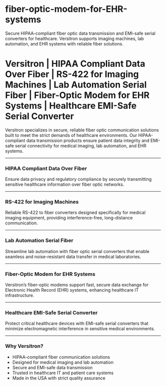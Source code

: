 # fiber-optic-modem-for-EHR-systems
Secure HIPAA-compliant fiber optic data transmission and EMI-safe serial converters for healthcare. Versitron supports imaging machines, lab automation, and EHR systems with reliable fiber solutions.

# **Versitron | HIPAA Compliant Data Over Fiber | RS-422 for Imaging Machines | Lab Automation Serial Fiber | Fiber-Optic Modem for EHR Systems | Healthcare EMI-Safe Serial Converter**

Versitron specializes in secure, reliable fiber optic communication solutions built to meet the strict demands of healthcare environments. Our HIPAA-compliant data transmission products ensure patient data integrity and EMI-safe serial connectivity for medical imaging, lab automation, and EHR systems.

---

### HIPAA Compliant Data Over Fiber  
Ensure data privacy and regulatory compliance by securely transmitting sensitive healthcare information over fiber optic networks.

---

### RS-422 for Imaging Machines  
Reliable RS-422 to fiber converters designed specifically for medical imaging equipment, providing interference-free, long-distance communication.

---

### Lab Automation Serial Fiber  
Streamline lab automation with fiber optic serial converters that enable seamless and noise-resistant data transfer in medical laboratories.

---

### Fiber-Optic Modem for EHR Systems  
Versitron’s fiber-optic modems support fast, secure data exchange for Electronic Health Record (EHR) systems, enhancing healthcare IT infrastructure.

---

### Healthcare EMI-Safe Serial Converter  
Protect critical healthcare devices with EMI-safe serial converters that minimize electromagnetic interference in sensitive medical environments.

---

### Why Versitron?

- HIPAA-compliant fiber communication solutions  
- Designed for medical imaging and lab automation  
- Secure and EMI-safe data transmission  
- Trusted in healthcare IT and patient care systems  
- Made in the USA with strict quality assurance
